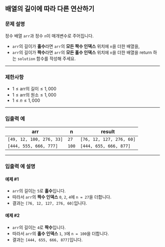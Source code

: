 ## 배열의 길이에 따라 다른 연산하기

### 문제 설명
정수 배열 `arr`과 정수 `n`이 매개변수로 주어집니다.
- `arr`의 길이가 **홀수**라면 `arr`의 **모든 짝수 인덱스** 위치에 `n`을 더한 배열을,
- `arr`의 길이가 **짝수**라면 `arr`의 **모든 홀수 인덱스** 위치에 `n`을 더한 배열을 return 하는 `solution` 함수를 작성해 주세요.

---

### 제한사항
- $1 \leq \text{arr의 길이} \leq 1,000$
- $1 \leq \text{arr의 원소} \leq 1,000$
- $1 \leq n \leq 1,000$

---

### 입출력 예

| arr                      | n     | result                   |
|--------------------------|-------|--------------------------|
| `[49, 12, 100, 276, 33]` | `27`  | `[76, 12, 127, 276, 60]` |
| `[444, 555, 666, 777]`   | `100` | `[444, 655, 666, 877]`   |

---

### 입출력 예 설명

#### 예제 #1
- `arr`의 길이는 `5`로 **홀수**입니다.
- 따라서 `arr`의 **짝수 인덱스** `0`, `2`, `4`에 `n = 27`을 더합니다.
- 결과는 `[76, 12, 127, 276, 60]`입니다.

#### 예제 #2
- `arr`의 길이는 `4`로 **짝수**입니다.
- 따라서 `arr`의 **홀수 인덱스** `1`, `3`에 `n = 100`을 더합니다.
- 결과는 `[444, 655, 666, 877]`입니다.